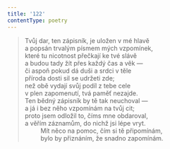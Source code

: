 ```yaml
---
title: '122'
contentType: poetry
---
```


<section>

> Tvůj dar, ten zápisník, je uložen v mé hlavě  
> a popsán trvalým písmem mých vzpomínek,  
> které tu nicotnost přečkají ke tvé slávě  
> a budou tady žít přes každý čas a věk —  
> či aspoň pokud dá duši a srdci v těle  
> příroda dosti sil se udržeti zde;  
> než obě vydají svůj podíl z tebe cele  
> v plen zapomenutí, tvá paměť nezajde.  
> Ten bědný zápisník by tě tak neuchoval —  
> a já i bez něho vzpomínám na tvůj cit;  
> proto jsem odložil to, číms mne obdaroval,  
> a věřím záznamům, do nichž jsi lépe vryt.  
>          Mít něco na pomoc, čím si tě připomínám,  
>          bylo by přiznáním, že snadno zapomínám.

</section>

